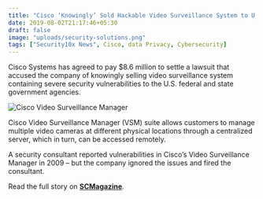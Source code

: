 ```yaml
---
title: "Cisco ‘Knowingly’ Sold Hackable Video Surveillance System to U.S. Government"
date: 2019-08-02T21:17:46+05:30
draft: false
image: "uploads/security-solutions.png"
tags: ["Security10x News", Cisco, data Privacy, Cybersecurity]
---
```


Cisco Systems has agreed to pay $8.6 million to settle a lawsuit that accused the company of knowingly selling video surveillance system containing severe security vulnerabilities to the U.S. federal and state government agencies.

![Cisco Video Surveillance Manager](https://security10x.com/uploads/Cisco-Video-Surveillance-Manager.jpg)

Cisco Video Surveillance Manager (VSM) suite allows customers to manage multiple video cameras at different physical locations through a centralized server, which in turn, can be accessed remotely.

A security consultant reported vulnerabilities in Cisco’s Video Surveillance Manager in 2009 – but the company ignored the issues and fired the consultant.

Read the full story on **[SCMagazine](https://www.scmagazine.com/home/security-news/vulnerabilities/flaw-allows-attackers-to-alter-media-files-sent-via-whatsapp-telegram-say-researchers/)**.